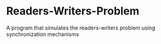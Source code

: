 # Readers-Writers-Problem
A program that simulates the readers-writers problem using synchronization mechanisms
